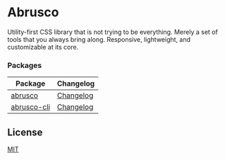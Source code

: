# Abrusco

Utility-first CSS library that is not trying to be everything. Merely a set of tools that you always bring along. Responsive, lightweight, and customizable at its core.

### Packages

| Package                             | Changelog                                   |
| ----------------------------------- | ------------------------------------------- |
| [abrusco](packages/abrusco)         | [Changelog](packages/abrusco/CHANGELOG)     |
| [abrusco-cli](packages/abrusco-cli) | [Changelog](packages/abrusco-cli/CHANGELOG) |

## License

[MIT](https://github.com/lemmon/abrusco/blob/master/LICENSE)

